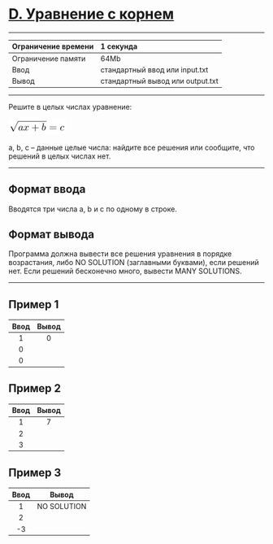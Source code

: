 # [D. Уравнение с корнем](https://contest.yandex.ru/contest/27393/problems/D/)

---
| Ограничение времени  | 1 секунда  |
| :--- |:---|
| Ограничение памяти     | 64Mb |
| Ввод      | стандартный ввод или input.txt |
| Вывод | стандартный вывод или output.txt |
---

Решите в целых числах уравнение:

![Уравнение](equation.png)

a, b, c – данные целые числа: найдите все решения или сообщите, что решений в целых числах нет.

---
## Формат ввода
Вводятся три числа a, b и c по одному в строке.

## Формат вывода
Программа должна вывести все решения уравнения в порядке возрастания, либо NO SOLUTION (заглавными буквами), если решений нет. Если решений бесконечно много, вывести MANY SOLUTIONS.

---
## Пример 1

| Ввод  | Вывод  |
| :---: | :---: |
| 1 | 0 |
| 0 |  |
| 0 |  |


## Пример 2

| Ввод  | Вывод  |
| :---: | :---: |
| 1 | 7 |
| 2 |  |
| 3 |  |

## Пример 3

| Ввод  | Вывод  |
| :---: | :---: |
| 1 | NO SOLUTION |
| 2 |  |
| -3 |  |
